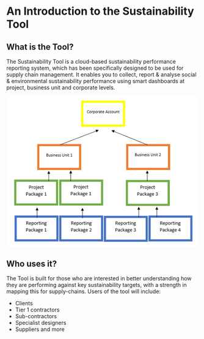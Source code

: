 #  An Introduction to the Sustainability Tool

##  What is the Tool?

The Sustainability Tool is a cloud-based sustainability performance reporting system, which has been specifically designed to be used for supply chain management. It enables you to collect, report & analyse social & environmental sustainability performance using smart dashboards at project, business unit and corporate levels.

![alt](/assets/images/SustainabilityToolStructure.PNG)

##  Who uses it?

The Tool is built for those who are interested in better understanding how they are performing against key sustainability targets, with a strength in mapping this for supply-chains. Users of the tool will include:

- Clients
- Tier 1 contractors
- Sub-contractors
- Specialist designers
- Suppliers and more
